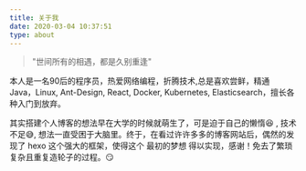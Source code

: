 ```yaml
---
title: 关于我
date: 2020-03-04 10:37:51
type: about
---
```


> "世间所有的相遇，都是久别重逢"

本人是一名90后的程序员，热爱网络编程，折腾技术,总是喜欢尝鲜，精通 Java，Linux, Ant-Design, React,  Docker, Kubernetes, Elasticsearch，擅长各种入门到放弃。

其实搭建个人博客的想法早在大学的时候就萌生了，可是迫于自己的懒惰:laughing: , 技术不足:sweat_smile:, 想法一直受困于大脑里。终于，在看过许许多多的博客网站后，偶然的发现了 hexo 这个强大的框架，使得这个 最初的梦想 得以实现，感谢！免去了繁琐复杂且重复造轮子的过程。:smirk: